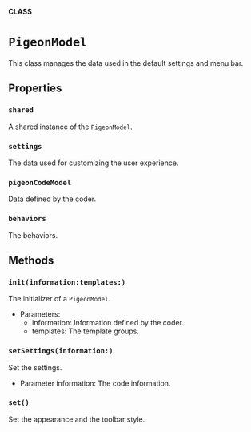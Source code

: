 **CLASS**

# `PigeonModel`

This class manages the data used in the default settings and menu bar.

## Properties
### `shared`

A shared instance of the ``PigeonModel``.

### `settings`

The data used for customizing the user experience.

### `pigeonCodeModel`

Data defined by the coder.

### `behaviors`

The behaviors.

## Methods
### `init(information:templates:)`

The initializer of a ``PigeonModel``.
- Parameters:
  - information: Information defined by the coder.
  - templates: The template groups.

### `setSettings(information:)`

Set the settings.
- Parameter information: The code information.

### `set()`

Set the appearance and the toolbar style.
